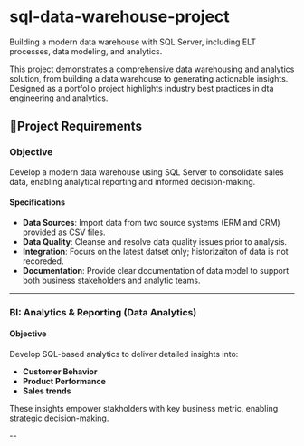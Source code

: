 # sql-data-warehouse-project
Building a modern data warehouse with SQL Server, including ELT processes, data modeling, and analytics. 

This project demonstrates a comprehensive data warehousing and analytics solution, from building a data warehouse to generating actionable insights. Designed as a portfolio project highlights industry best practices in dta engineering and analytics. 

## 🚀Project Requirements

### Objective
Develop a modern data warehouse using SQL Server to consolidate sales data, enabling analytical reporting and informed decision-making. 

#### Specifications
- **Data Sources**: Import data from two source systems  (ERM and CRM) provided as CSV files.
- **Data Quality**: Cleanse and resolve data quality issues prior to analysis.
- **Integration**: Focurs on the latest datset only; historizaiton of data is not recoreded.
- **Documentation**:  Provide clear documentation of data model to support both business stakeholders and analytic teams.

---
### BI: Analytics & Reporting (Data Analytics)

#### Objective
Develop SQL-based analytics to deliver detailed insights into:
- **Customer Behavior**
- **Product Performance**
- **Sales trends**

These insights empower stakholders with key business metric, enabling strategic decision-making. 

--

